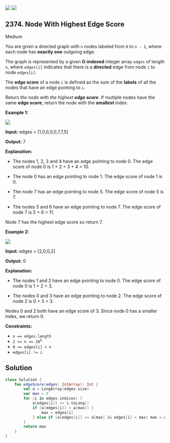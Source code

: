 [![](https://img.shields.io/github/stars/javadev/LeetCode-in-Kotlin?label=Stars&style=flat-square)](https://github.com/javadev/LeetCode-in-Kotlin)
[![](https://img.shields.io/github/forks/javadev/LeetCode-in-Kotlin?label=Fork%20me%20on%20GitHub%20&style=flat-square)](https://github.com/javadev/LeetCode-in-Kotlin/fork)

## 2374\. Node With Highest Edge Score

Medium

You are given a directed graph with `n` nodes labeled from `0` to `n - 1`, where each node has **exactly one** outgoing edge.

The graph is represented by a given **0-indexed** integer array `edges` of length `n`, where `edges[i]` indicates that there is a **directed** edge from node `i` to node `edges[i]`.

The **edge score** of a node `i` is defined as the sum of the **labels** of all the nodes that have an edge pointing to `i`.

Return _the node with the highest **edge score**_. If multiple nodes have the same **edge score**, return the node with the **smallest** index.

**Example 1:**

![](https://assets.leetcode.com/uploads/2022/06/20/image-20220620195403-1.png)

**Input:** edges = [1,0,0,0,0,7,7,5]

**Output:** 7

**Explanation:**

- The nodes 1, 2, 3 and 4 have an edge pointing to node 0. The edge score of node 0 is 1 + 2 + 3 + 4 = 10.

- The node 0 has an edge pointing to node 1. The edge score of node 1 is 0.

- The node 7 has an edge pointing to node 5. The edge score of node 5 is 7.

- The nodes 5 and 6 have an edge pointing to node 7. The edge score of node 7 is 5 + 6 = 11.

Node 7 has the highest edge score so return 7. 

**Example 2:**

![](https://assets.leetcode.com/uploads/2022/06/20/image-20220620200212-3.png)

**Input:** edges = [2,0,0,2]

**Output:** 0

**Explanation:**

- The nodes 1 and 2 have an edge pointing to node 0. The edge score of node 0 is 1 + 2 = 3.

- The nodes 0 and 3 have an edge pointing to node 2. The edge score of node 2 is 0 + 3 = 3.

Nodes 0 and 2 both have an edge score of 3. Since node 0 has a smaller index, we return 0. 

**Constraints:**

*   `n == edges.length`
*   <code>2 <= n <= 10<sup>5</sup></code>
*   `0 <= edges[i] < n`
*   `edges[i] != i`

## Solution

```kotlin
class Solution {
    fun edgeScore(edges: IntArray): Int {
        val a = LongArray(edges.size)
        var max = 0
        for (i in edges.indices) {
            a[edges[i]] += i.toLong()
            if (a[edges[i]] > a[max]) {
                max = edges[i]
            } else if (a[edges[i]] == a[max] && edges[i] < max) max = edges[i]
        }
        return max
    }
}
```